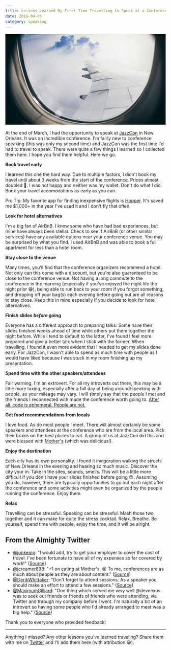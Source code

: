 ```yaml
---
title: Lessons Learned My First Time Travelling to Speak at a Conference
date: 2018-04-06
category: speaking
---
```


![Plane wing over clouds](../../assets/samuel-tan-401825-unsplash.jpg 'What I wished my view was like.')

At the end of March, I had the opportunity to speak at [JazzCon](https://jazzcon.tech/) in New Orleans. It was an incredible conference. I'm fairly new to conference speaking (this was only my second time) and JazzCon was the first time I'd had to travel to speak. There were quite a few things I learned so I collected them here. I hope you find them helpful. Here we go.

**Book travel early**

I learned this one the hard way. Due to multiple factors, I didn't book my travel until about 3 weeks from the start of the conference. Prices almost doubled 🤮. I was not happy and neither was my wallet. Don't do what I did. Book your travel accomodations as early as you can.

Pro Tip: My favorite app for finding inexpensive flights is [Hopper](https://www.hopper.com/). It's saved me $1,000+ in the year I've used it and I don't fly that often.

**Look for hotel alternatives**

I'm a big fan of AirBnB. I know some who have had bad experiences, but mine have always been stellar. Check to see if AirBnB (or other similar services) have any available options near your conference venue. You may be surprised by what you find. I used AirBnB and was able to book a full apartment for less than a hotel room.

**Stay close to the venue**

Many times, you'll find that the conference organizers recommend a hotel. Not only can this come with a discount, but you're also guaranteed to be close to the conference venue. Not having a long commute to the conference in the morning (especially if you've enjoyed the night life the night prior 😁), being able to run back to your room if you forgot something, and dropping off your bag(s) each evening before going out are all reasons to stay close. Keep this in mind especially if you decide to look for hotel alternatives.

**Finish slides _before_ going**

Everyone has a different approach to preparing talks. Some have their slides finished weeks ahead of time while others put them together the night before. While I tend to default to the latter, I've found I feel more prepared and give a better talk when I stick with the former. When travelling, I found it even more evident that I needed to get my slides done early. For JazzCon, I wasn't able to spend as much time with people as I would have liked because I was stuck in my room finishing up my presentation.

**Spend time with the other speakers/attendees**

Fair warning, I'm an extrovert. For all my introverts out there, this may be a little more taxing, especially after a full day of being around/speaking with people, so your mileage may vary. I will simply say that the people I met and the friends I reconnected with made the conference worth going to. [After all, code is ephemeral. People are not.](https://twitter.com/jennschiffer/status/600109116019838976)

**Get food recommendations from locals**

I love food. As do most people I meet. There will almost certainly be some speakers and attendees at the conference who are from the local area. Pick their brains on the best places to eat. A group of us at JazzCon did this and were blessed with [Mother's](http://www.mothersrestaurant.net/) (which was delicious!).

**Enjoy the destination**

Each city has its own personality. I found it invigoration walking the streets of New Orleans in the evening and hearing so much music. Discover the city your in. Take in the sites, sounds, smells. This will be a little more difficult if you don't have your slides finished before going 😉. Assuming you do, however, there are typically opportunities to go out each night after the conference and some activities might even be organized by the people running the conference. Enjoy them.

**Relax**

Travelling can be stressful. Speaking can be stressful. Mash those two together and it can make for quite the stress cocktail. Relax. Breathe. Be yourself, spend time with people, enjoy the time, and it will be alright.

## From the Almighty Twitter

- [@jonkemp](https://twitter.com/jonkemp): "I would add, try to get your employer to cover the cost of travel. I've been fortunate to have all of my expenses so far covered by work!" ([Source](https://twitter.com/jonkemp/status/982694721289179136))
- [@jcreamer898](https://twitter.com/jcreamer898): "+1 on eating at Mother's. 😜 To me, conferences are as much about people as they are about content." ([Source](https://twitter.com/jcreamer898/status/982795738781552640))
- [@DerikWhittaker](https://twitter.com/DerikWhittaker): "Don't forget to attend sessions. As a speaker you should make an effort to attend a few sessions." ([Source](https://twitter.com/DerikWhittaker/status/982376446697107461))
- [@MaximumGilliard](https://twitter.com/MaximumGilliard): "One thing which served me very well @devnexus was to seek out friends or friends of friends who were attending, via Twitter and through my company before I went. I'm naturally a bit of an introvert so having some people who I'd already arranged to meet was a big help." ([Source](https://twitter.com/MaximumGilliard/status/982371116642635777))

Thank you to everyone who provided feedback!

---

Anything I missed? Any other lessons you've learned traveling? Share them with me on [Twitter](https://twitter.com/RayGesualdo) and I'll add them here (with attribution 😀).
